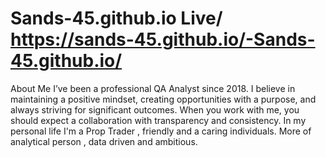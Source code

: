 # Sands-45.github.io Live/ https://sands-45.github.io/-Sands-45.github.io/
 About Me I’ve been a professional QA Analyst since 2018.
 I believe in maintaining a positive mindset, creating opportunities with a purpose, 
 and always striving for significant outcomes. When you work with me, you should expect a collaboration with transparency and consistency. 
 In my personal life I'm a Prop Trader , friendly and a caring individuals. More of analytical person , data driven and ambitious.
